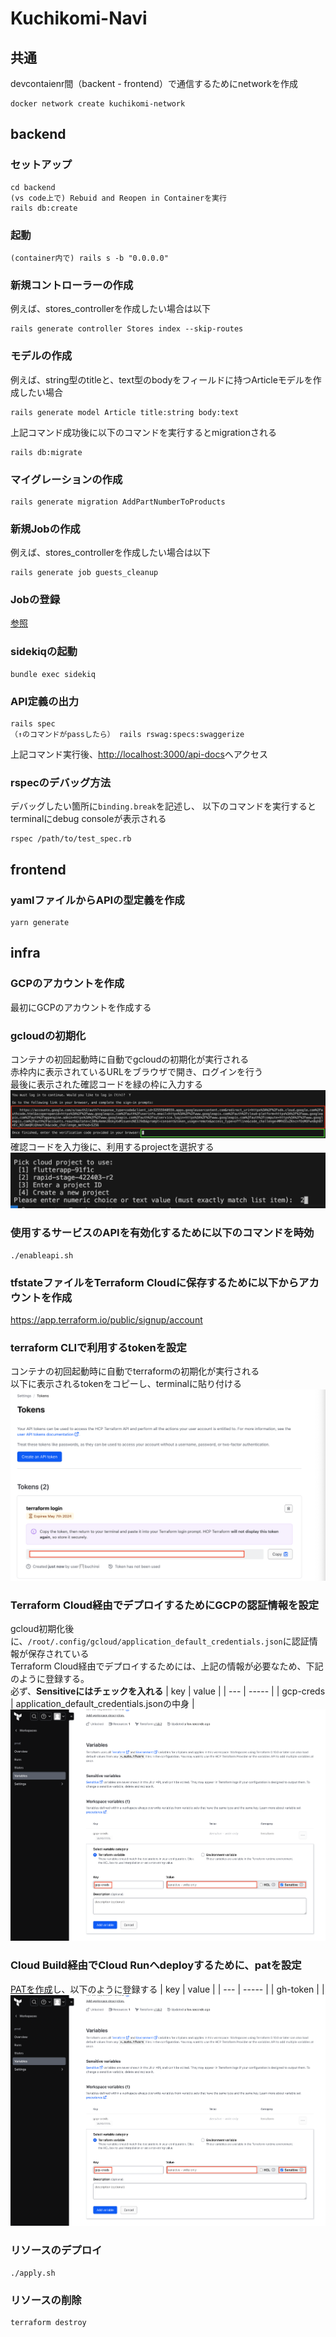 # Kuchikomi-Navi

## 共通
devcontaienr間（backent - frontend）で通信するためにnetworkを作成
```
docker network create kuchikomi-network
```

## backend
### セットアップ
```
cd backend
(vs code上で) Rebuid and Reopen in Containerを実行 
rails db:create
```

### 起動
```
(container内で) rails s -b "0.0.0.0"
```

### 新規コントローラーの作成
例えば、stores_controllerを作成したい場合は以下
```
rails generate controller Stores index --skip-routes
```

### モデルの作成
例えば、string型のtitleと、text型のbodyをフィールドに持つArticleモデルを作成したい場合
```
rails generate model Article title:string body:text
```
上記コマンド成功後に以下のコマンドを実行するとmigrationされる
```
rails db:migrate
```

### マイグレーションの作成
```
rails generate migration AddPartNumberToProducts
```


### 新規Jobの作成
例えば、stores_controllerを作成したい場合は以下
```
rails generate job guests_cleanup
```

### Jobの登録
[参照](https://github.com/sidekiq/sidekiq/wiki/Getting-Started)

### sidekiqの起動
```
bundle exec sidekiq
```

### API定義の出力
```
rails spec
（↑のコマンドがpassしたら） rails rswag:specs:swaggerize
```
上記コマンド実行後、[http://localhost:3000/api-docs](http://localhost:3000/api-docs)へアクセス

### rspecのデバッグ方法
デバッグしたい箇所に`binding.break`を記述し、
以下のコマンドを実行するとterminalにdebug consoleが表示される
```
rspec /path/to/test_spec.rb
```


## frontend
### yamlファイルからAPIの型定義を作成
```
yarn generate
```

## infra
### GCPのアカウントを作成
最初にGCPのアカウントを作成する

### gcloudの初期化
コンテナの初回起動時に自動でgcloudの初期化が実行される<br>
赤枠内に表示されているURLをブラウザで開き、ログインを行う<br>
最後に表示された確認コードを緑の枠に入力する
![alt text](./docs_image/image.png)
確認コードを入力後に、利用するprojectを選択する
![alt text](./docs_image/image2.png)

### 使用するサービスのAPIを有効化するために以下のコマンドを時効
```
./enableapi.sh
```

### tfstateファイルをTerraform Cloudに保存するために以下からアカウントを作成
https://app.terraform.io/public/signup/account

### terraform CLIで利用するtokenを設定
コンテナの初回起動時に自動でterraformの初期化が実行される<br>
以下に表示されるtokenをコピーし、terminalに貼り付ける<br>
![alt text](./docs_image/image4.png)

### Terraform Cloud経由でデプロイするためにGCPの認証情報を設定
gcloud初期化後に、`/root/.config/gcloud/application_default_credentials.json`に認証情報が保存されている<br>
Terraform Cloud経由でデプロイするためには、上記の情報が必要なため、下記のように登録する。<br>
必ず、<b>Sensitiveにはチェックを入れる</b>
| key | value |
| --- | ----- |
| gcp-creds | application_default_credentials.jsonの中身 |
![alt text](./docs_image/image5.png)

### Cloud Build経由でCloud Runへdeployするために、patを設定
[PATを作成](https://cloud.google.com/build/docs/automating-builds/github/connect-repo-github?hl=ja&generation=2nd-gen#connecting_a_github_host_programmatically:~:text=%E3%82%A4%E3%83%B3%E3%82%B9%E3%83%88%E3%83%BC%E3%83%AB%E3%81%97%E3%81%BE%E3%81%99%E3%80%82-,%E5%80%8B%E4%BA%BA%E7%94%A8%E3%81%AE,%E3%81%A6%E3%81%8F%E3%81%A0%E3%81%95%E3%81%84%E3%80%82,-%E5%80%8B%E4%BA%BA%E7%94%A8%E3%81%AE)し、以下のように登録する
| key | value |
| --- | ----- |
| gh-token | <PAT> |
![alt text](./docs_image/image5.png)

### リソースのデプロイ
```
./apply.sh
```

### リソースの削除
```
terraform destroy
```